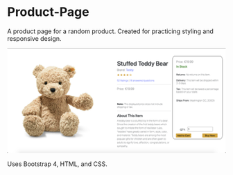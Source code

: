 # Product-Page
A product page for a random product. Created for practicing styling and responsive design.

![Image Couldn't Load](page.png)

Uses Bootstrap 4, HTML, and CSS.
